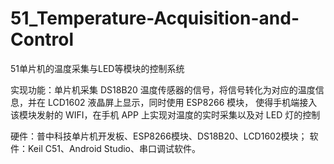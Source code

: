 # 51_Temperature-Acquisition-and-Control
51单片机的温度采集与LED等模块的控制系统


实现功能：单片机采集 DS18B20 温度传感器的信号，将信号转化为对应的温度信息，并在 LCD1602 液晶屏上显示，同时使用 ESP8266 模块，
使得手机端接入该模块发射的 WIFI，在手机 APP 上实现对温度的实时采集以及对 LED 灯的控制


硬件：普中科技单片机开发板、ESP8266模块、DS18B20、LCD1602模块；
软件：Keil C51、Android Studio、串口调试软件。
